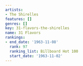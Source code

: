 ```yaml
---
artists:
- The Shirelles
features: []
genres: []
key: 31-flavors-the-shirelles
name: 31 Flavors
rankings:
- end_date: '1963-11-08'
  rank: 97
  ranking_list: Billboard Hot 100
  start_date: '1963-11-02'
---
```


